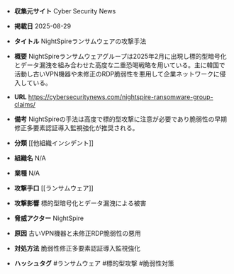 - **収集元サイト**
Cyber Security News

- **掲載日**
2025-08-29

- **タイトル**
NightSpireランサムウェアの攻撃手法

- **概要**
NightSpireランサムウェアグループは2025年2月に出現し標的型暗号化とデータ漏洩を組み合わせた高度な二重恐喝戦略を用いている。主に韓国で活動し古いVPN機器や未修正のRDP脆弱性を悪用して企業ネットワークに侵入している。

- **URL**
https://cybersecuritynews.com/nightspire-ransomware-group-claims/

- **備考**
NightSpireの手法は高度で標的型攻撃に注意が必要であり脆弱性の早期修正多要素認証導入監視強化が推奨される。

- **分類**
[[他組織インシデント]]

- **組織名**
N/A

- **業種**
N/A

- **攻撃手口**
[[ランサムウェア]]

- **攻撃影響**
標的型暗号化とデータ漏洩による被害

- **脅威アクター**
NightSpire

- **原因**
古いVPN機器と未修正RDP脆弱性の悪用

- **対処方法**
脆弱性修正多要素認証導入監視強化

- **ハッシュタグ**
#ランサムウェア #標的型攻撃 #脆弱性対策
